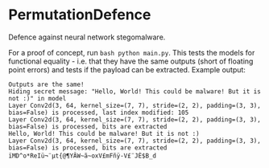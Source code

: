 # PermutationDefence
Defence against neural network stegomalware.

For a proof of concept, run `bash python main.py`. This tests the models for functional equality - i.e. that they have the same outputs (short of floating point errors) and tests if the payload can be extracted.
Example output: 
```
Outputs are the same!
Hiding secret message: "Hello, World! This could be malware! But it is not :)" in model
Layer Conv2d(3, 64, kernel_size=(7, 7), stride=(2, 2), padding=(3, 3), bias=False) is processed, last index modified: 105
Layer Conv2d(3, 64, kernel_size=(7, 7), stride=(2, 2), padding=(3, 3), bias=False) is processed, bits are extracted
Hello, World! This could be malware! But it is not :)
Layer Conv2d(3, 64, kernel_size=(7, 7), stride=(2, 2), padding=(3, 3), bias=False) is processed, bits are extracted
ïMD^o*ReIü¬¨µt{@¶YÂW~ã~oxV£mFñÿ-V£¨JÈ$B_d

```
